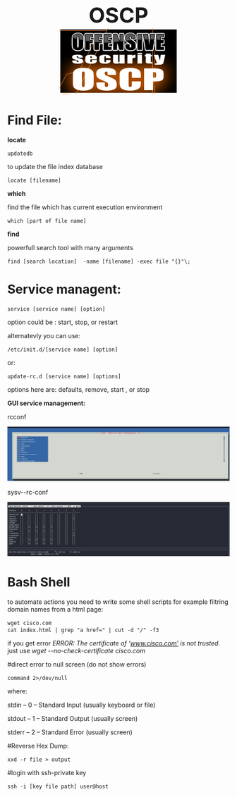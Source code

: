 <p align="center">
<font size="20">
  <b>OSCP</b><br>
</font>
 <img src="oscp1.png">
</p>


# Find File:

**locate**
```
updatedb
```
to update the file index database

```
locate [filename]
```
**which**

find the file which has current execution environment

```
which [part of file name]
```

**find**

powerfull search tool with many arguments

```
find [search location]  -name [filename] -exec file "{}"\;
```

# Service managent:

```
service [service name] [option]

```
option could be : start, stop, or restart

alternatevly you can use:

```
/etc/init.d/[service name] [option]
```

or:

```
update-rc.d [service name] [options]

```

options here are: defaults, remove, start , or stop



**GUI service management:**

rcconf

![Alt text](rcconf.png)


sysv--rc-conf

![Alt text](sysv-rc-conf.png)


# Bash Shell

to automate actions you need to write some shell scripts for example filtring domain names from a html page:

``` 
wget cisco.com 
cat index.html | grep "a href=" | cut -d "/" -f3
```

if you get error *ERROR: The certificate of ‘www.cisco.com’ is not trusted.* just use *wget --no-check-certificate cisco.com*

#direct error to null screen (do not show errors)

```
command 2>/dev/null

```
where:

stdin – 0 – Standard Input (usually keyboard or file)

stdout – 1 – Standard Output (usually screen)

stderr – 2 – Standard Error (usually screen)


#Reverse Hex Dump:

```
xxd -r file > output
```
#login with ssh-private key

```
ssh -i [key file path] user@host

```

